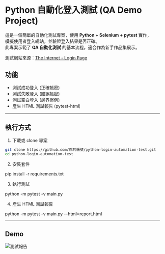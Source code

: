 # Python 自動化登入測試 (QA Demo Project)

這是一個簡單的自動化測試專案，使用 **Python + Selenium + pytest** 實作，  
模擬使用者登入網站，並驗證登入結果是否正確。  
此專案示範了 **QA 自動化測試** 的基本流程，適合作為新手作品集展示。

測試網站來源：[The Internet - Login Page](https://the-internet.herokuapp.com/login)

## 功能
- 測試成功登入 (正確帳密)
- 測試失敗登入 (錯誤帳密)
- 測試空白登入 (邊界案例)
- 產生 HTML 測試報告 (pytest-html)

---

##  執行方式

1. 下載或 clone 專案
```bash
git clone https://github.com/你的帳號/python-login-automation-test.git
cd python-login-automation-test
````

2. 安裝套件

pip install -r requirements.txt

3. 執行測試

python -m pytest -v main.py

4.  產生 HTML 測試報告

python -m pytest -v main.py --html=report.html


---


##  Demo

![測試報告](assets/report.jpg)




